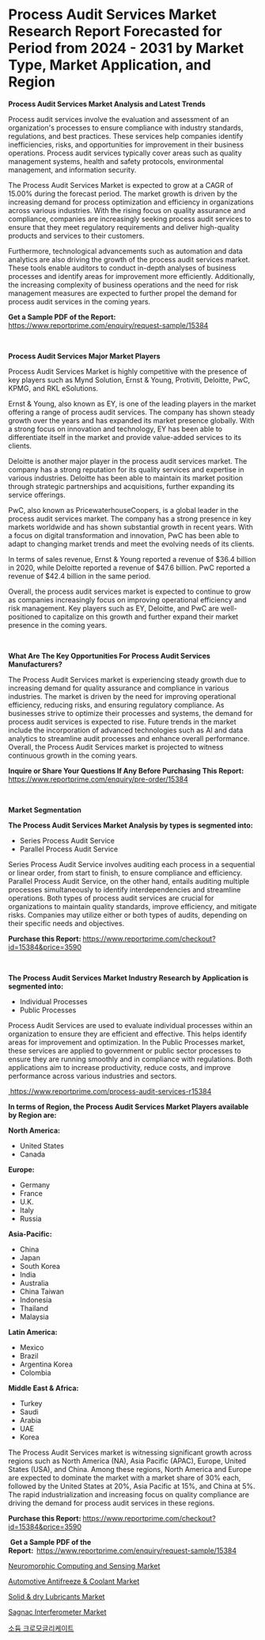 <p><h1>Process Audit Services Market Research Report Forecasted for Period from 2024 -  2031 by Market Type, Market Application, and Region</h1></p><p><strong>Process Audit Services Market Analysis and Latest Trends</strong></p>
<p><p>Process audit services involve the evaluation and assessment of an organization's processes to ensure compliance with industry standards, regulations, and best practices. These services help companies identify inefficiencies, risks, and opportunities for improvement in their business operations. Process audit services typically cover areas such as quality management systems, health and safety protocols, environmental management, and information security.</p><p>The Process Audit Services Market is expected to grow at a CAGR of 15.00% during the forecast period. The market growth is driven by the increasing demand for process optimization and efficiency in organizations across various industries. With the rising focus on quality assurance and compliance, companies are increasingly seeking process audit services to ensure that they meet regulatory requirements and deliver high-quality products and services to their customers.</p><p>Furthermore, technological advancements such as automation and data analytics are also driving the growth of the process audit services market. These tools enable auditors to conduct in-depth analyses of business processes and identify areas for improvement more efficiently. Additionally, the increasing complexity of business operations and the need for risk management measures are expected to further propel the demand for process audit services in the coming years.</p></p>
<p><strong>Get a Sample PDF of the Report:&nbsp;</strong> <a href="https://www.reportprime.com/enquiry/request-sample/15384">https://www.reportprime.com/enquiry/request-sample/15384</a></p>
<p>&nbsp;</p>
<p><strong>Process Audit Services Major Market Players</strong></p>
<p><p>Process Audit Services Market is highly competitive with the presence of key players such as Mynd Solution, Ernst & Young, Protiviti, Deloitte, PwC, KPMG, and RKL eSolutions.</p><p>Ernst & Young, also known as EY, is one of the leading players in the market offering a range of process audit services. The company has shown steady growth over the years and has expanded its market presence globally. With a strong focus on innovation and technology, EY has been able to differentiate itself in the market and provide value-added services to its clients.</p><p>Deloitte is another major player in the process audit services market. The company has a strong reputation for its quality services and expertise in various industries. Deloitte has been able to maintain its market position through strategic partnerships and acquisitions, further expanding its service offerings.</p><p>PwC, also known as PricewaterhouseCoopers, is a global leader in the process audit services market. The company has a strong presence in key markets worldwide and has shown substantial growth in recent years. With a focus on digital transformation and innovation, PwC has been able to adapt to changing market trends and meet the evolving needs of its clients.</p><p>In terms of sales revenue, Ernst & Young reported a revenue of $36.4 billion in 2020, while Deloitte reported a revenue of $47.6 billion. PwC reported a revenue of $42.4 billion in the same period.</p><p>Overall, the process audit services market is expected to continue to grow as companies increasingly focus on improving operational efficiency and risk management. Key players such as EY, Deloitte, and PwC are well-positioned to capitalize on this growth and further expand their market presence in the coming years.</p></p>
<p>&nbsp;</p>
<p><strong>What Are The Key Opportunities For Process Audit Services Manufacturers?</strong></p>
<p><p>The Process Audit Services market is experiencing steady growth due to increasing demand for quality assurance and compliance in various industries. The market is driven by the need for improving operational efficiency, reducing risks, and ensuring regulatory compliance. As businesses strive to optimize their processes and systems, the demand for process audit services is expected to rise. Future trends in the market include the incorporation of advanced technologies such as AI and data analytics to streamline audit processes and enhance overall performance. Overall, the Process Audit Services market is projected to witness continuous growth in the coming years.</p></p>
<p><strong>Inquire or Share Your Questions If Any Before Purchasing This Report:</strong> <a href="https://www.reportprime.com/enquiry/pre-order/15384">https://www.reportprime.com/enquiry/pre-order/15384</a></p>
<p>&nbsp;</p>
<p><strong>Market Segmentation</strong></p>
<p><strong>The Process Audit Services Market Analysis by types is segmented into:</strong></p>
<p><ul><li>Series Process Audit Service</li><li>Parallel Process Audit Service</li></ul></p>
<p><p>Series Process Audit Service involves auditing each process in a sequential or linear order, from start to finish, to ensure compliance and efficiency. Parallel Process Audit Service, on the other hand, entails auditing multiple processes simultaneously to identify interdependencies and streamline operations. Both types of process audit services are crucial for organizations to maintain quality standards, improve efficiency, and mitigate risks. Companies may utilize either or both types of audits, depending on their specific needs and objectives.</p></p>
<p><strong>Purchase this Report:&nbsp;</strong><a href="https://www.reportprime.com/checkout?id=15384&price=3590">https://www.reportprime.com/checkout?id=15384&price=3590</a></p>
<p>&nbsp;</p>
<p><strong>The Process Audit Services Market Industry Research by Application is segmented into:</strong></p>
<p><ul><li>Individual Processes</li><li>Public Processes</li></ul></p>
<p><p>Process Audit Services are used to evaluate individual processes within an organization to ensure they are efficient and effective. This helps identify areas for improvement and optimization. In the Public Processes market, these services are applied to government or public sector processes to ensure they are running smoothly and in compliance with regulations. Both applications aim to increase productivity, reduce costs, and improve performance across various industries and sectors.</p></p>
<p><a href="https://www.reportprime.com/process-audit-services-r15384">&nbsp;https://www.reportprime.com/process-audit-services-r15384</a></p>
<p><strong>In terms of Region, the Process Audit Services Market Players available by Region are:</strong></p>
<p>
    <p> <strong> North America: </strong>
        <ul>
            <li>United States</li>
            <li>Canada</li>
        </ul>
        </p> 
    <p> <strong> Europe: </strong>
        <ul>
            <li>Germany</li>
            <li>France</li>
            <li>U.K.</li>
            <li>Italy</li>
            <li>Russia</li>
        </ul>
        </p> 
    <p> <strong> Asia-Pacific: </strong>
        <ul>
            <li>China</li>
            <li>Japan</li>
            <li>South Korea</li>
            <li>India</li>
            <li>Australia</li>
            <li>China Taiwan</li>
            <li>Indonesia</li>
            <li>Thailand</li>
            <li>Malaysia</li>
        </ul>
        </p> 
    <p> <strong> Latin America: </strong>
        <ul>
            <li>Mexico</li>
            <li>Brazil</li>
            <li>Argentina Korea</li>
            <li>Colombia</li>
        </ul>
        </p> 
    <p> <strong> Middle East & Africa: </strong>
        <ul>
            <li>Turkey</li>
            <li>Saudi</li>
            <li>Arabia</li>
            <li>UAE</li>
            <li>Korea</li>
        </ul>
    </p>
    </p>
<p><p>The Process Audit Services market is witnessing significant growth across regions such as North America (NA), Asia Pacific (APAC), Europe, United States (USA), and China. Among these regions, North America and Europe are expected to dominate the market with a market share of 30% each, followed by the United States at 20%, Asia Pacific at 15%, and China at 5%. The rapid industrialization and increasing focus on quality compliance are driving the demand for process audit services in these regions.</p></p>
<p><strong>Purchase this Report: </strong><a href="https://www.reportprime.com/checkout?id=15384&price=3590">https://www.reportprime.com/checkout?id=15384&price=3590</a></p>
<p>&nbsp;<strong>Get a Sample PDF of the Report:&nbsp;&nbsp;</strong><a href="https://www.reportprime.com/enquiry/request-sample/15384">https://www.reportprime.com/enquiry/request-sample/15384</a></p>
<p><strong></strong></p>
<p><p><a href="https://cat-emmental-94b.notion.site/Neuromorphic-Computing-and-Sensing-Market-Trends-and-Market-Analysis-forecasted-for-period-2024-2031-c6a985c87b41453ca931fdda3d2370a1">Neuromorphic Computing and Sensing Market</a></p><p><a href="https://www.linkedin.com/pulse/automotive-antifreeze-amp-coolant-market-size-examines-its-scope-n0e3e?trackingId=9wmrZ0U5tstYvR5XlJu1Tw%3D%3D">Automotive Antifreeze & Coolant Market</a></p><p><a href="https://www.linkedin.com/pulse/solid-amp-dry-lubricants-market-size-share-global-analysis-hrxme?trackingId=OzjpR9nnnR8%2F1LjTrpUQ4A%3D%3D">Solid & dry Lubricants Market</a></p><p><a href="https://view.publitas.com/reportprime-1/sagnac-interferometer-market-size-market-outlook-and-market-forecast-2024-to-2031/">Sagnac Interferometer Market</a></p><p><a href="https://github.com/laholand/Market-Research-Report-List-3/blob/main/424541023510.md">소듐 크로모글리케이트</a></p></p>